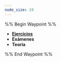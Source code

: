 ```yaml
---
node_size: 24
---
```

%% Begin Waypoint %%
- **[Ejercicios](./Ejercicios/Ejercicios.md)**
- **Exámenes**
- **Teoría**

%% End Waypoint %%
